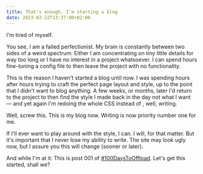 ```yaml
---
title: That's enough, I'm starting a blog
date: 2023-02-22T13:37:00+02:00
---
```


I'm tired of myself.

You see, I am a failed perfectionist. My brain is constantly between two sides of a weird spectrum: Either I am concentrating on tiny little details for way too long or I have no interest in a project whatsoever. <!-- more --> I can spend hours fine-tuning a config file to then leave the project with no functionality.

This is the reason I haven't started a blog until now. I was spending hours after hours trying to craft the perfect page layout and style, up to the point that I didn't want to blog anything. A few weeks, or months, later I'd return to the project to then find the style I made back in the day not what I want — and yet again I'm redoing the whole CSS instead of , well, writing.

Well, screw this. This is my blog now. Writing is now priority number one for me.

If I'll ever want to play around with the style, I can. I will, for that matter. But it's important that I never lose my ability to write. The site may look ugly now, but I assure you this will change (sooner or later).

And while I'm at it: This is post 001 of [#100DaysToOffload](https://100daystooffload.com/). Let's get this started, shall we?
